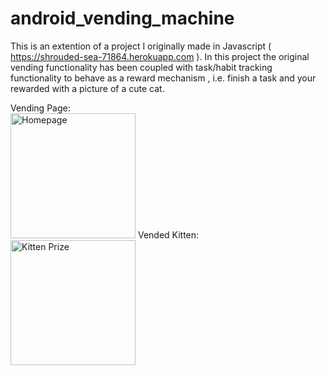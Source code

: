 # android_vending_machine

This is an extention of a project I originally made in Javascript ( https://shrouded-sea-71864.herokuapp.com ). In this project the original vending functionality has been coupled with task/habit tracking functionality to behave as a reward mechanism , i.e. finish a task and your rewarded with a picture of a cute cat.

 <p>
    Vending Page:
    <br>
    <img src="https://i.imgur.com/Mleoffd.png" width="200" title="Homepage">
  Vended Kitten:
    <br>
    <img src="https://i.imgur.com/zDXKzN5.png" width="200" title="Kitten Prize">
  </p>

